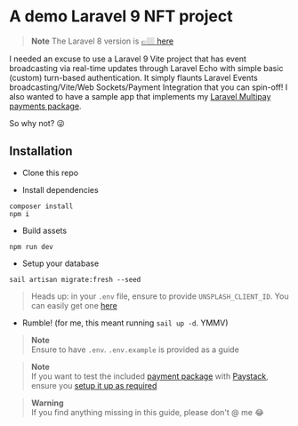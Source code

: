 # A demo Laravel 9 NFT project

> **Note**
> The Laravel 8 version is [👉🏼 here](https://github.com/damms005/nft-marketplace)

I needed an excuse to use a Laravel 9 Vite project that has event broadcasting via real-time updates through Laravel Echo with simple basic (custom) turn-based authentication. It simply flaunts Laravel Events broadcasting/Vite/Web Sockets/Payment Integration that you can spin-off! I also wanted to have a sample app that implements my [Laravel Multipay payments package](https://github.com/damms005/laravel-multipay).

So why not? 😜


## Installation

- Clone this repo

- Install dependencies
```
composer install
npm i
```

- Build assets
```
npm run dev
```

- Setup your database
```
sail artisan migrate:fresh --seed
```
> Heads up: in your `.env` file, ensure to provide `UNSPLASH_CLIENT_ID`. You can easily get one [here](https://unsplash.com/oauth/applications)


- Rumble! (for me, this meant running `sail up -d`. YMMV)

> **Note** <br />
> Ensure to have `.env`. `.env.example` is provided as a guide

> **Note** <br />
> If you want to test the included [payment package](https://github.com/damms005/laravel-multipay) with [Paystack](https://paystack.com), ensure you [setup it up as required](https://github.com/damms005/laravel-multipay#needed-third-party-integrations)

> **Warning** <br />
> If you find anything missing in this guide, please don't @ me 😂
